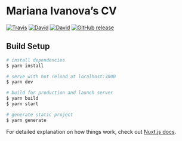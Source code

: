 # Mariana Ivanova’s CV

[![Travis](https://img.shields.io/travis/msivanova/cv.svg)](https://travis-ci.org/msivanova/cv) [![David](https://img.shields.io/david/msivanova/cv.svg)](https://david-dm.org/msivanova/cv) [![David](https://img.shields.io/david/dev/msivanova/cv.svg)](https://david-dm.org/msivanova/cv?type=dev) [![GitHub release](https://img.shields.io/github/release/msivanova/cv.svg)](https://github.com/msivanova/cv/releases/latest)

## Build Setup

``` bash
# install dependencies
$ yarn install

# serve with hot reload at localhost:3000
$ yarn dev

# build for production and launch server
$ yarn build
$ yarn start

# generate static project
$ yarn generate
```

For detailed explanation on how things work, check out [Nuxt.js docs](https://nuxtjs.org).
